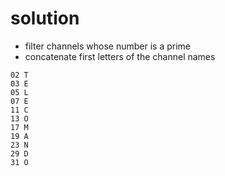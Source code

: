 # solution
- filter channels whose number is a prime
- concatenate first letters of the channel names

```
02 T
03 E
05 L
07 E
11 C
13 O
17 M
19 A
23 N
29 D
31 O
```